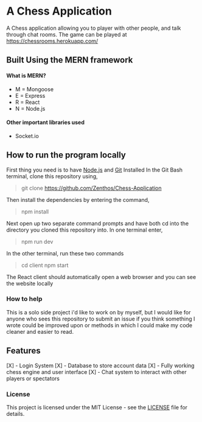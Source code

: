 # A Chess Application
A Chess application allowing you to player with other people, and talk through chat rooms.
The game can be played at https://chessrooms.herokuapp.com/ 

## Built Using the MERN framework

#### What is MERN?
- M = Mongoose
- E = Express
- R = React
- N = Node.js

#### Other important libraries used
- Socket.io

## How to run the program locally

First thing you need is to have [Node.js](https://nodejs.org/en/download/) and [Git](https://git-scm.com/downloads) Installed
In the Git Bash terminal, clone this repository using,
> git clone https://github.com/Zenthos/Chess-Application

Then install the dependencies by entering the command,
>npm install

Next open up two separate command prompts and have both cd into the directory you cloned this repository into.
In one terminal enter,
>npm run dev 

In the other terminal, run these two commands
>cd client
>npm start

The React client should automatically open a web browser and you can see the website locally

### How to help

This is a solo side project i'd like to work on by myself, but I would like for anyone who sees this repository to submit an issue if you think something I wrote could be improved upon or methods in which I could make my code cleaner and easier to read.

## Features

[X] - Login System
[X] - Database to store account data
[X] - Fully working chess engine and user interface
[X] - Chat system to interact with other players or spectators

### License

This project is licensed under the MIT License - see the [LICENSE](https://github.com/Zenthos/Chess-Application/blob/master/LICENSE.md) file for details.